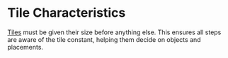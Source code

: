 # Tile Characteristics

[Tiles](../definitions/tile_definition.md#what-is-a-tile) must be given their size before anything else.
This ensures all steps are aware of the tile constant, helping them decide on objects and placements.
